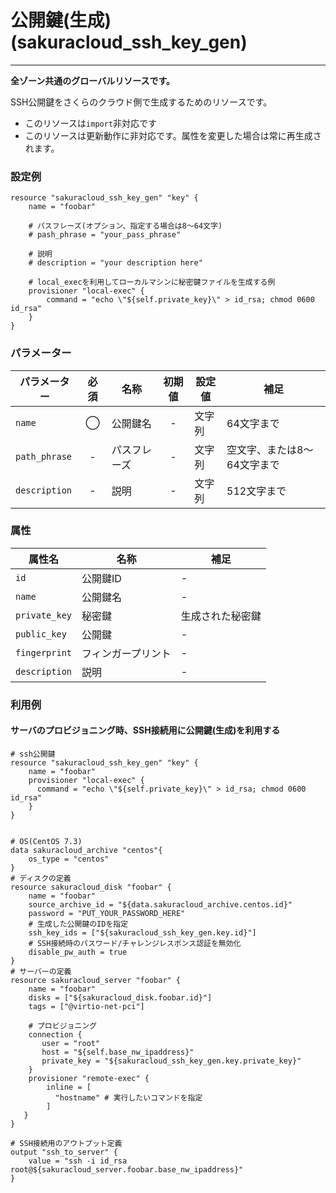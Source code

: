 # 公開鍵(生成)(sakuracloud_ssh_key_gen)

---

**全ゾーン共通のグローバルリソースです。**

SSH公開鍵をさくらのクラウド側で生成するためのリソースです。

- このリソースは`import`非対応です
- このリソースは更新動作に非対応です。属性を変更した場合は常に再生成されます。

### 設定例

```hcl
resource "sakuracloud_ssh_key_gen" "key" {
    name = "foobar"
    
    # パスフレーズ(オプション、指定する場合は8〜64文字)
    # pash_phrase = "your_pass_phrase"
    
    # 説明
    # description = "your description here"
    
    # local_execを利用してローカルマシンに秘密鍵ファイルを生成する例
    provisioner "local-exec" {
        command = "echo \"${self.private_key}\" > id_rsa; chmod 0600 id_rsa"
    }
}
```

### パラメーター

|パラメーター         |必須  |名称                |初期値     |設定値                    |補足                                          |
|-------------------|:---:|--------------------|:--------:|------------------------|----------------------------------------------|
| `name`            | ◯   | 公開鍵名           | -        | 文字列                  | 64文字まで|
| `path_phrase`     | -   | パスフレーズ           | -        | 文字列                  | 空文字、または8〜64文字まで|
| `description`     | -   | 説明  | - | 文字列 | 512文字まで |

### 属性

|属性名                | 名称                    | 補足                                        |
|---------------------|------------------------|--------------------------------------------|
| `id`                | 公開鍵ID                | -                                          |
| `name`              | 公開鍵名                 | -                                          |
| `private_key`       | 秘密鍵                  | 生成された秘密鍵                              |
| `public_key`        | 公開鍵                  | -                                       |
| `fingerprint`       | フィンガープリント        | -                                          |
| `description`       | 説明                    | -                                          |

### 利用例

#### サーバのプロビジョニング時、SSH接続用に公開鍵(生成)を利用する

```hcl
# ssh公開鍵
resource "sakuracloud_ssh_key_gen" "key" {
    name = "foobar"
    provisioner "local-exec" {
      command = "echo \"${self.private_key}\" > id_rsa; chmod 0600 id_rsa"
    }
}


# OS(CentOS 7.3)
data sakuracloud_archive "centos"{
    os_type = "centos"
}
# ディスクの定義
resource sakuracloud_disk "foobar" {
    name = "foobar"
    source_archive_id = "${data.sakuracloud_archive.centos.id}"
    password = "PUT_YOUR_PASSWORD_HERE"
    # 生成した公開鍵のIDを指定
    ssh_key_ids = ["${sakuracloud_ssh_key_gen.key.id}"]
    # SSH接続時のパスワード/チャレンジレスポンス認証を無効化
    disable_pw_auth = true
}
# サーバーの定義
resource sakuracloud_server "foobar" {
    name = "foobar"
    disks = ["${sakuracloud_disk.foobar.id}"]
    tags = ["@virtio-net-pci"]

    # プロビジョニング
    connection {
       user = "root"
       host = "${self.base_nw_ipaddress}"
       private_key = "${sakuracloud_ssh_key_gen.key.private_key}"
    }
    provisioner "remote-exec" {
        inline = [
          "hostname" # 実行したいコマンドを指定
        ]
   }
}

# SSH接続用のアウトプット定義
output "ssh_to_server" {
    value = "ssh -i id_rsa root@${sakuracloud_server.foobar.base_nw_ipaddress}"
}

```
